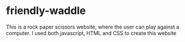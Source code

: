 # friendly-waddle
This is a rock paper scissors website, where the user can play against a computer. I used both javascript, HTML and CSS to create this website

